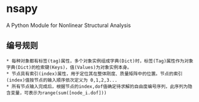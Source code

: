 nsapy
=====

A Python Module for Nonlinear Structural Analysis

编号规则
-------
	* 每种对象都有标签(tag)属性，多个对象实例组成字典(Dict)时，标签(Tag)属性作为对象字典(Dict)的检索键(Keys)，值(Values)为对象实例本身。
	* 节点具有索引(index)属性，用于定位其在整体刚度、质量矩阵中的位置。节点的索引(index)值按节点的输入顺序依次定义为 0,1,2,3...
	* 所有节点输入完成后，根据节点的index,dof值确定待求解的自由度编号序列，此序列为隐含变量，可表示为range(sum([node_i.dof]))